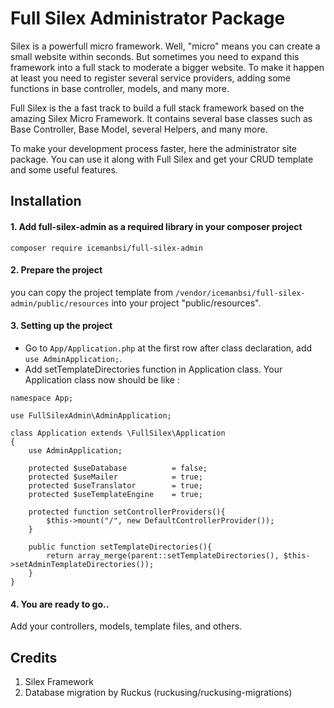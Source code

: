 # Full Silex Administrator Package

Silex is a powerfull micro framework. Well, "micro" means you can create a small website within seconds. But sometimes you need to expand this framework into a full stack to moderate a bigger website. To make it happen at least you need to register several service providers, adding some functions in base controller, models, and many more.

Full Silex is the a fast track to build a full stack framework based on the amazing Silex Micro Framework. It contains several base classes such as Base Controller, Base Model, several Helpers, and many more.

To make your development process faster, here the administrator site package. You can use it along with Full Silex and get your CRUD template and some useful features.

## Installation

#### 1. Add full-silex-admin as a required library in your composer project
```
composer require icemanbsi/full-silex-admin
```

#### 2. Prepare the project
you can copy the project template from `/vendor/icemanbsi/full-silex-admin/public/resources` into your project "public/resources".

#### 3. Setting up the project
- Go to `App/Application.php` at the first row after class declaration, add `use AdminApplication;`.
- Add setTemplateDirectories function in Application class. Your Application class now should be like :
```
namespace App;

use FullSilexAdmin\AdminApplication;

class Application extends \FullSilex\Application
{
    use AdminApplication;

    protected $useDatabase          = false;
    protected $useMailer            = true;
    protected $useTranslator        = true;
    protected $useTemplateEngine    = true;

    protected function setControllerProviders(){
        $this->mount("/", new DefaultControllerProvider());
    }

    public function setTemplateDirectories(){
        return array_merge(parent::setTemplateDirectories(), $this->setAdminTemplateDirectories());
    }
}
```


#### 4. You are ready to go..
Add your controllers, models, template files, and others.


## Credits

1. Silex Framework
2. Database migration by Ruckus (ruckusing/ruckusing-migrations)